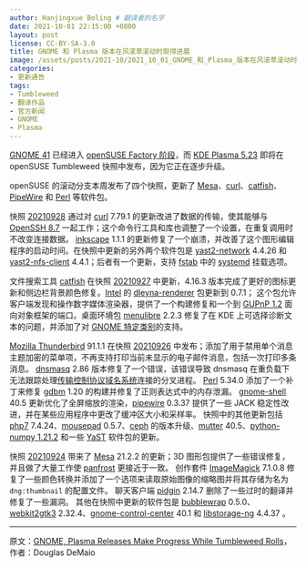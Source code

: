 ```yaml
---
author: Hanjingxue Boling # 翻译者的名字
date: 2021-10-01 22:15:00 +0800
layout: post
license: CC-BY-SA-3.0
title: GNOME 和 Plasma 版本在风滚草滚动时取得进展
image: /assets/posts/2021-10/2021_10_01_GNOME_和_Plasma_版本在风滚草滚动时取得进展.png
categories:
- 更新通告
tags:
- Tumbleweed
- 翻译作品
- 官方新闻
- GNOME
- Plasma
---
```


[GNOME 41](https://help.gnome.org/misc/release-notes/41.0/) 已经进入 [openSUSE Factory 阶段](https://en.opensuse.org/openSUSE:Factory_development_model#Staging_Projects)，而 [KDE Plasma 5.23](https://kde.org/announcements/plasma/5/5.22.90/) 即将在 openSUSE Tumbleweed 快照中发布，因为它正在逐步升级。

openSUSE 的滚动分支本周发布了四个快照，更新了 [Mesa](https://www.mesa3d.org/)、[curl](https://curl.se/)、[catfish](https://docs.xfce.org/apps/catfish/start)、[PipeWire](https://pipewire.org/) 和 [Perl](https://www.perl.org/) 等软件包。

快照 [20210928](https://lists.opensuse.org/archives/list/factory@lists.opensuse.org/thread/IWOA4ZCTB7232UASJPCTDHISIMMP6Y3U/) 通过对 [curl](https://curl.se/) 7.79.1 的更新改进了数据的传输，使其能够与 [OpenSSH 8.7](https://www.openssh.com/txt/release-8.7) 一起工作；这个命令行工具和库也调整了一个设置，在重复调用时不改变连接数据。 [inkscape](https://inkscape.org/) 1.1.1 的更新修复了一个崩溃，并改善了这个图形编辑程序的启动时间。在快照中更新的另外两个软件包是 [yast2-network](https://yast.opensuse.org/) 4.4.26 和 [yast2-nfs-client](https://yast.opensuse.org/) 4.4.1；后者有一个更新，支持 [fstab](https://en.wikipedia.org/wiki/Fstab) 中的 [systemd](https://freedesktop.org/wiki/Software/systemd/) 挂载选项。

文件搜索工具 [catfish](https://docs.xfce.org/apps/catfish/start) 在快照 [20210927](https://lists.opensuse.org/archives/list/factory@lists.opensuse.org/thread/DPINW76V5KUALYSPX657SHP347GRKD6G/) 中更新，4.16.3 版本完成了更好的图标更新和侧边栏背景颜色修复。[Intel](https://www.intel.com/) 的 [dleyna-renderer](https://github.com/intel/dleyna-renderer) 包更新到 0.7.1； 这个包允许客户端发现和操作数字媒体渲染器，提供了一个构建修复和一个到 [GUPnP 1.2](https://github.com/GNOME/gupnp) 面向对象框架的端口。桌面环境包 [menulibre](https://bluesabre.org/menulibre/) 2.2.3 修复了在 KDE 上可选择诊断文本的问题，并添加了对 [GNOME 特定类别](https://www.gnome.org/)的支持。

[Mozilla Thunderbird](https://www.thunderbird.net/) 91.1.1 在快照 [20210926](https://lists.opensuse.org/archives/list/factory@lists.opensuse.org/thread/SQLYSZI6GCYEOXADHGL7PKES4MOZDILC/) 中发布；添加了用于禁用单个消息主题加密的菜单项，不再支持打印当前未显示的电子邮件消息，包括一次打印多条消息。 [dnsmasq](https://thekelleys.org.uk/dnsmasq/doc.html) 2.86 版本修复了一个错误，该错误导致 dnsmasq 在重负载下无法跟踪处理[传输控制协议](https://en.wikipedia.org/wiki/Transmission_Control_Protocol)[域名系统](https://en.wikipedia.org/wiki/Domain_Name_System)连接的分叉进程。 [Perl](https://www.perl.org/) 5.34.0 添加了一个补丁来修复 [gdbm](https://www.gnu.org.ua/software/gdbm/) 1.20 的构建并修复了正则表达式中的内存泄漏。 [gnome-shell](https://www.gnome.org/) 40.5 更新优化了全屏缩放的渲染，[pipewire](https://pipewire.org/) 0.3.37 提供了一些 JACK 稳定性改进，并在某些应用程序中更改了缓冲区大小和采样率。 快照中的其他更新包括 [php7](https://www.php.net/) 7.4.24、[mousepad](https://docs.xfce.org/apps/mousepad/start) 0.5.7、[ceph](https://ceph.io/) 的版本升级、[mutter](https://download.gnome.org/sources/mutter/) 40.5、[python-numpy 1.21.2](https://pypi.org/project/numpy/) 和一些 [YaST](https://yast.opensuse.org/) 软件包的更新。

快照 [20210924](https://lists.opensuse.org/archives/list/factory@lists.opensuse.org/thread/2W73XWYC4UURVPARVPIMPXWHJHRM3IBE/) 带来了 [Mesa](https://www.mesa3d.org/) 21.2.2 的更新；3D 图形包提供了一些错误修复，并且做了大量工作使 [panfrost](https://gitlab.freedesktop.org/panfrost) 更接近于一致。 创作套件 [ImageMagick](https://imagemagick.org/index.php) 7.1.0.8 修复了一些颜色转换并添加了一个选项来读取原始图像的缩略图并将其存储为名为 `dng:thumbnail` 的配置文件。 聊天客户端 [pidgin](https://www.pidgin.im/) 2.14.7 删除了一些过时的翻译并修复了一些漏洞。 其他在快照中更新的软件包是 [bubblewrap](https://github.com/containers/bubblewrap) 0.5.0、[webkit2gtk3](https://webkitgtk.org/) 2.32.4、[gnome-control-center](https://gitlab.gnome.org/GNOME/gnome-control-center) 40.1 和 [libstorage-ng](https://github.com/openSUSE/libstorage-ng) 4.4.37 。

------

原文：[GNOME, Plasma Releases Make Progress While Tumbleweed Rolls](https://news.opensuse.org/2021/10/01/gnome-plasma-releases-make-progress-while-tw-rolls/)，作者：Douglas DeMaio
